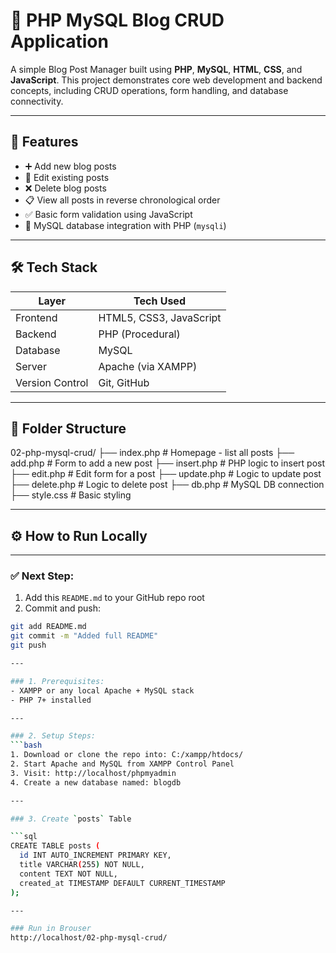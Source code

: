 # 📝 PHP MySQL Blog CRUD Application

A simple Blog Post Manager built using **PHP**, **MySQL**, **HTML**, **CSS**, and **JavaScript**. This project demonstrates core web development and backend concepts, including CRUD operations, form handling, and database connectivity.

---

## 📌 Features

- ➕ Add new blog posts
- 📝 Edit existing posts
- ❌ Delete blog posts
- 📋 View all posts in reverse chronological order
- ✅ Basic form validation using JavaScript
- 💾 MySQL database integration with PHP (`mysqli`)

---

## 🛠️ Tech Stack

| Layer         | Tech Used                  |
|---------------|----------------------------|
| Frontend      | HTML5, CSS3, JavaScript    |
| Backend       | PHP (Procedural)           |
| Database      | MySQL                      |
| Server        | Apache (via XAMPP)         |
| Version Control | Git, GitHub              |

---

## 📂 Folder Structure
02-php-mysql-crud/
├── index.php # Homepage - list all posts
├── add.php # Form to add a new post
├── insert.php # PHP logic to insert post
├── edit.php # Edit form for a post
├── update.php # Logic to update post
├── delete.php # Logic to delete post
├── db.php # MySQL DB connection
├── style.css # Basic styling



---

## ⚙️ How to Run Locally


---

### ✅ Next Step:
1. Add this `README.md` to your GitHub repo root
2. Commit and push:
```bash
git add README.md
git commit -m "Added full README"
git push

---

### 1. Prerequisites:
- XAMPP or any local Apache + MySQL stack
- PHP 7+ installed

---

### 2. Setup Steps:
```bash
1. Download or clone the repo into: C:/xampp/htdocs/
2. Start Apache and MySQL from XAMPP Control Panel
3. Visit: http://localhost/phpmyadmin
4. Create a new database named: blogdb

---

### 3. Create `posts` Table

```sql
CREATE TABLE posts (
  id INT AUTO_INCREMENT PRIMARY KEY,
  title VARCHAR(255) NOT NULL,
  content TEXT NOT NULL,
  created_at TIMESTAMP DEFAULT CURRENT_TIMESTAMP
);

---

### Run in Brouser
http://localhost/02-php-mysql-crud/
